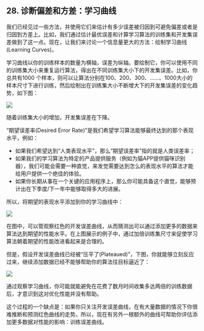 ## 28. 诊断偏差和方差：学习曲线

我们已经见过一些方法，并使用它们来估计有多少误差被归因到可避免偏差或者是归因到方差上。比如，我们通过估计最优误差和计算学习算法的训练集和开发集误差做到了这一点。现在，让我们来讨论一个信息量更大的方法：绘制学习曲线(Learning Curves)。

学习曲线以你的训练样本的数量为横轴，误差为纵轴。要绘制它，你可以使用不同的训练集大小来重复运行算法，得出在不同训练集大小下的开发集误差。比如，你总共有1000 个样本，则可以让算法分别在100、200、300、……、1000大小的样本尺寸下进行训练，然后绘制出在训练集大小不断增大下的开发集误差的变化趋势，如下图：

![](https://raw.githubusercontent.com/AlbertHG/Machine-Learning-Yearning-Chinese-ver/master/md_images/11.png)

随着训练集大小的增加，开发集误差在下降。

“期望误差率(Desired Error Rate)”是我们希望学习算法能够最终达到的那个表现水平，例如：

- 如果我们希望达到“人类表现水平”，那么“期望误差率”指的就是人类误差率；
- 如果我们的学习算法为特定的产品提供服务（例如为猫APP提供猫咪识别器），我们可能会需要一种直觉，来发觉需要达到怎么的表现水平的算法才能给用户提供一个绝佳的体验。
- 如果你长期从事在一个关键的应用程序上，那么你可能具备这个直觉，能够预计出在下季度/下一年中能够取得多大的进展。

所以，将期望的表现水平添加到你的学习曲线中：

![](https://raw.githubusercontent.com/AlbertHG/Machine-Learning-Yearning-Chinese-ver/master/md_images/12.png)

在图中，可以管观察红色的开发误差曲线，从而猜测出可以通过添加更多的数据来算法达到期望的性能水平。在上图展示的例子中，通过加倍训练集尺寸来促使学习算法朝着期望的性能改进看起来是合理的。

但是，假设开发误差曲线已经被“压平了(Plateaued)”，下图，你就能够立刻反应过来，继续添加数据已经不能够帮助你的算法往目标逼近了：

![](https://raw.githubusercontent.com/AlbertHG/Machine-Learning-Yearning-Chinese-ver/master/md_images/13.png)

通过观察学习曲线，你可能就能避免在花费了数月时间收集多达两倍的训练数据后，才意识到这对优化性能并没有帮助。

这个过程的一个缺点是：如果你只关注开发误差曲线，在有大量数据的情况下你很难推断和预测红色曲线的走势。所以，现在有另外一根额外的曲线可帮助你评估添加更多数据对性能的影响：训练误差曲线。
